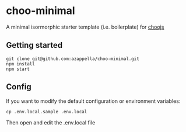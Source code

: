 # choo-minimal

A minimal isormorphic starter template (i.e. boilerplate) for [choojs](https://choo.io)

## Getting started

```
git clone git@github.com:azappella/choo-minimal.git
npm install
npm start
```

## Config

If you want to modify the default configuration or environment variables:

```
cp .env.local.sample .env.local
```

Then open and edit the .env.local file



